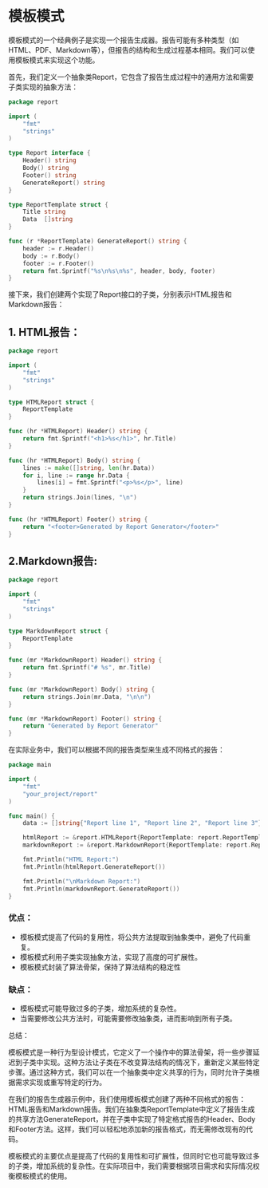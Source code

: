 # 模板模式

模板模式的一个经典例子是实现一个报告生成器。报告可能有多种类型（如HTML、PDF、Markdown等），但报告的结构和生成过程基本相同。我们可以使用模板模式来实现这个功能。

首先，我们定义一个抽象类Report，它包含了报告生成过程中的通用方法和需要子类实现的抽象方法：

```go
package report

import (
	"fmt"
	"strings"
)

type Report interface {
	Header() string
	Body() string
	Footer() string
	GenerateReport() string
}

type ReportTemplate struct {
	Title string
	Data  []string
}

func (r *ReportTemplate) GenerateReport() string {
	header := r.Header()
	body := r.Body()
	footer := r.Footer()
	return fmt.Sprintf("%s\n%s\n%s", header, body, footer)
}
```

接下来，我们创建两个实现了Report接口的子类，分别表示HTML报告和Markdown报告：

## 1. HTML报告：

```go
package report

import (
	"fmt"
	"strings"
)

type HTMLReport struct {
	ReportTemplate
}

func (hr *HTMLReport) Header() string {
	return fmt.Sprintf("<h1>%s</h1>", hr.Title)
}

func (hr *HTMLReport) Body() string {
	lines := make([]string, len(hr.Data))
	for i, line := range hr.Data {
		lines[i] = fmt.Sprintf("<p>%s</p>", line)
	}
	return strings.Join(lines, "\n")
}

func (hr *HTMLReport) Footer() string {
	return "<footer>Generated by Report Generator</footer>"
}
```

## 2.Markdown报告:

```go
package report

import (
	"fmt"
	"strings"
)

type MarkdownReport struct {
	ReportTemplate
}

func (mr *MarkdownReport) Header() string {
	return fmt.Sprintf("# %s", mr.Title)
}

func (mr *MarkdownReport) Body() string {
	return strings.Join(mr.Data, "\n\n")
}

func (mr *MarkdownReport) Footer() string {
	return "Generated by Report Generator"
}
```

在实际业务中，我们可以根据不同的报告类型来生成不同格式的报告：

```go
package main

import (
	"fmt"
	"your_project/report"
)

func main() {
	data := []string{"Report line 1", "Report line 2", "Report line 3"}

	htmlReport := &report.HTMLReport{ReportTemplate: report.ReportTemplate{Title: "HTML Report", Data: data}}
	markdownReport := &report.MarkdownReport{ReportTemplate: report.ReportTemplate{Title: "Markdown Report", Data: data}}

	fmt.Println("HTML Report:")
	fmt.Println(htmlReport.GenerateReport())

	fmt.Println("\nMarkdown Report:")
	fmt.Println(markdownReport.GenerateReport())
}
```

### 优点：

* 模板模式提高了代码的复用性，将公共方法提取到抽象类中，避免了代码重复。
* 模板模式利用子类实现抽象方法，实现了高度的可扩展性。
* 模板模式封装了算法骨架，保持了算法结构的稳定性

### 缺点：

* 模板模式可能导致过多的子类，增加系统的复杂性。
* 当需要修改公共方法时，可能需要修改抽象类，进而影响到所有子类。

总结：

模板模式是一种行为型设计模式，它定义了一个操作中的算法骨架，将一些步骤延迟到子类中实现。这种方法让子类在不改变算法结构的情况下，重新定义某些特定步骤。通过这种方式，我们可以在一个抽象类中定义共享的行为，同时允许子类根据需求实现或重写特定的行为。

在我们的报告生成器示例中，我们使用模板模式创建了两种不同格式的报告：HTML报告和Markdown报告。我们在抽象类ReportTemplate中定义了报告生成的共享方法GenerateReport，并在子类中实现了特定格式报告的Header、Body和Footer方法。这样，我们可以轻松地添加新的报告格式，而无需修改现有的代码。

模板模式的主要优点是提高了代码的复用性和可扩展性，但同时它也可能导致过多的子类，增加系统的复杂性。在实际项目中，我们需要根据项目需求和实际情况权衡模板模式的使用。